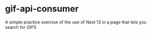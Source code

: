 # gif-api-consumer
A simple practice exercise of the use of Next 13 in a page that lets you search for GIFS
